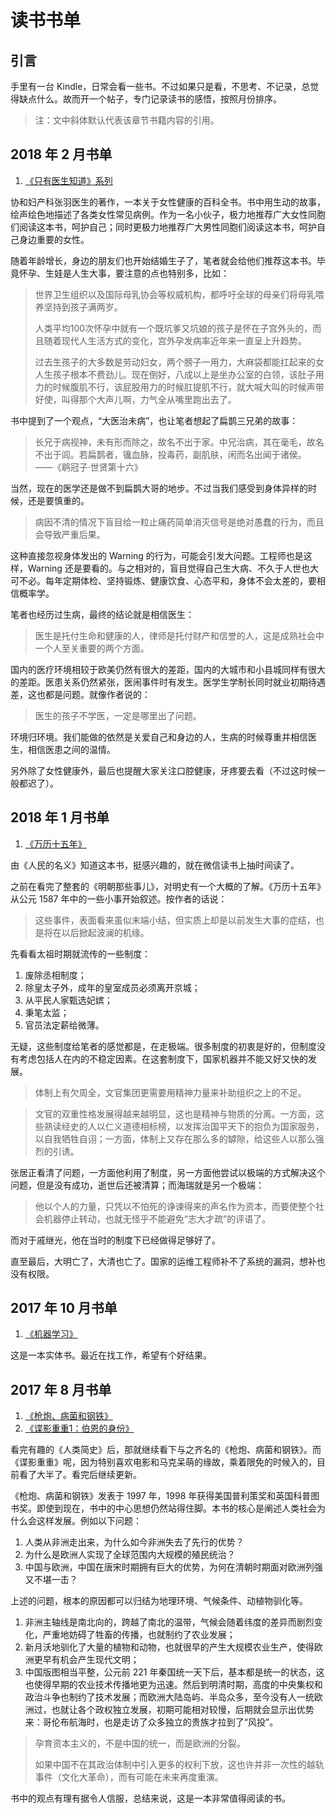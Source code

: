 # 读书书单

## 引言

手里有一台 Kindle，日常会看一些书。不过如果只是看，不思考、不记录，总觉得缺点什么。故而开一个帖子，专门记录读书的感悟，按照月份排序。

> 注：文中斜体默认代表该章节书籍内容的引用。

## 2018 年 2 月书单

1. [《只有医生知道》系列](https://www.amazon.cn/dp/B01A5DXBGQ/ref=sr_1_1?ie=UTF8&qid=1522072656&sr=8-1&keywords=%E5%8F%AA%E6%9C%89%E5%8C%BB%E7%94%9F%E7%9F%A5%E9%81%93)

协和妇产科张羽医生的著作，一本关于女性健康的百科全书。书中用生动的故事，绘声绘色地描述了各类女性常见病例。作为一名小伙子，极力地推荐广大女性同胞们阅读这本书，呵护自己；同时更极力地推荐广大男性同胞们阅读这本书，呵护自己身边重要的女性。

随着年龄增长，身边的朋友们也开始结婚生子了，笔者就会给他们推荐这本书。毕竟怀孕、生娃是人生大事，要注意的点也特别多，比如：

> 世界卫生组织以及国际母乳协会等权威机构，都呼吁全球的母亲们将母乳喂养坚持到孩子满两岁。
>
> 人类平均100次怀孕中就有一个既坑爹又坑娘的孩子是怀在子宫外头的，而且随着现代人生活方式的变化，宫外孕发病率近年来一直呈上升趋势。
>
> 过去生孩子的大多数是劳动妇女，两个膀子一用力，大麻袋都能扛起来的女人生孩子根本不费劲儿。现在倒好，八成以上是坐办公室的白领，该肚子用力的时候腹肌不行，该屁股用力的时候肛提肌不行，就大喊大叫的时候声带好使，叫得那个大声儿啊，力气全从嘴里跑出去了。

书中提到了一个观点，“大医治未病”，也让笔者想起了扁鹊三兄弟的故事：

> 长兄于病视神，未有形而除之，故名不出于家。中兄治病，其在毫毛，故名不出于闾。若扁鹊者，镵血脉，投毒药，副肌肤，闲而名出闻于诸侯。 ——《鹖冠子·世贤第十六》

当然，现在的医学还是做不到扁鹊大哥的地步。不过当我们感受到身体异样的时候，还是要慎重的。

> 病因不清的情况下盲目给一粒止痛药简单消灭信号是绝对愚蠢的行为，而且会导致严重后果。

这种直接忽视身体发出的 Warning 的行为，可能会引发大问题。工程师也是这样，Warning 还是要看的。与之相对的，盲目觉得自己生大病、不久于人世也大可不必。每年定期体检、坚持锻炼、健康饮食、心态平和，身体不会太差的，要相信概率学。

笔者也经历过生病，最终的结论就是相信医生：

> 医生是托付生命和健康的人，律师是托付财产和信誉的人，这是成熟社会中一个人至关重要的两个方面。

国内的医疗环境相较于欧美仍然有很大的差距，国内的大城市和小县城同样有很大的差距。医患关系仍然紧张，医闹事件时有发生。医学生学制长同时就业初期待遇差，这也都是问题。就像作者说的：

> 医生的孩子不学医，一定是哪里出了问题。

环境归环境。我们能做的依然是关爱自己和身边的人，生病的时候尊重并相信医生，相信医患之间的温情。

另外除了女性健康外，最后也提醒大家关注口腔健康，牙疼要去看（不过这时候一般都迟了）。

## 2018 年 1 月书单

1. [《万历十五年》](https://www.amazon.cn/dp/B01IN13Z9K/ref=sr_1_1?s=digital-text&ie=UTF8&qid=1521378300&sr=1-1&keywords=%E4%B8%87%E5%8E%86%E5%8D%81%E4%BA%94%E5%B9%B4)

由《人民的名义》知道这本书，挺感兴趣的，就在微信读书上抽时间读了。

之前在看完了整套的《明朝那些事儿》，对明史有一个大概的了解。《万历十五年》从公元 1587 年中的一些小事开始叙述。按作者的话说：

> 这些事件，表面看来虽似末端小结，但实质上却是以前发生大事的症结，也是将在以后掀起波澜的机缘。

先看看太祖时期就流传的一些制度：

1. 废除丞相制度；
2. 除皇太子外，成年的皇室成员必须离开京城；
3. 从平民人家甄选妃嫔；
4. 秉笔太监；
5. 官员法定薪给微薄。

无疑，这些制度给笔者的感觉都是，在走极端。很多制度的初衷是好的，但制度没有考虑包括人在内的不稳定因素。在这套制度下，国家机器并不能又好又快的发展。

> 体制上有欠周全，文官集团更需要用精神力量来补助组织之上的不足。

> 文官的双重性格发展得越来越明显，这也是精神与物质的分离。一方面，这些熟读经史的人以仁义道德相标榜，以发挥治国平天下的抱负为国家服务，以自我牺牲自诩；一方面，体制上又存在那么多的罅隙，给这些人以那么强烈的引诱。

张居正看清了问题，一方面他利用了制度，另一方面他尝试以极端的方式解决这个问题，但是没有成功，逝世后还被清算；而海瑞就是另一个极端：

> 他以个人的力量，只凭以不怕死的诤谏得来的声名作为资本，而要使整个社会机器停止转动，也就无怪乎不能避免“志大才疏”的评语了。

而对于戚继光，他在当时的制度下已经做得足够好了。

直至最后，大明亡了，大清也亡了。国家的运维工程师补不了系统的漏洞，想补也没有权限。

## 2017 年 10 月书单

1. [《机器学习》](https://item.jd.com/11867803.html)

这是一本实体书。最近在找工作，希望有个好结果。

## 2017 年 8 月书单

1. [《枪炮、病菌和钢铁》](https://www.amazon.cn/%E6%9E%AA%E7%82%AE-%E7%97%85%E8%8F%8C%E4%B8%8E%E9%92%A2%E9%93%81-%E8%B4%BE%E9%9B%B7%E5%BE%B7-%E6%88%B4%E8%92%99%E5%BE%B7/dp/B01JKS94VI/ref=sr_1_1?s=digital-text&ie=UTF8&qid=1501345751&sr=1-1&keywords=%E6%9E%AA%E7%82%AE+%E7%97%85%E8%8F%8C%E4%B8%8E%E9%92%A2%E9%93%81)
2. [《谍影重重1：伯恩的身份》](https://www.amazon.cn/%E8%B0%8D%E5%BD%B1%E9%87%8D%E9%87%8D1-%E4%BC%AF%E6%81%A9%E7%9A%84%E8%BA%AB%E4%BB%BD-%E7%BE%8E-%E7%BD%97%E4%BC%AF%E7%89%B9-%E9%99%86%E5%BE%B7%E4%BC%A6/dp/B01JOQ2N8W/ref=sr_1_1?s=digital-text&ie=UTF8&qid=1501346963&sr=1-1&keywords=%E4%BC%AF%E6%81%A9%E7%9A%84%E8%BA%AB%E4%BB%BD)

看完有趣的《人类简史》后，那就继续看下与之齐名的《枪炮、病菌和钢铁》。而《谍影重重》呢，因为特别喜欢电影和马克呆萌的缘故，乘着限免的时候入的，目前看了大半了。看完后继续更新。

《枪炮、病菌和钢铁》发表于 1997 年，1998 年获得美国普利策奖和英国科普图书奖。即使到现在，书中的中心思想仍然站得住脚。本书的核心是阐述人类社会为什么会这样发展。例如以下问题：

1. 人类从非洲走出来，为什么如今非洲失去了先行的优势？
2. 为什么是欧洲人实现了全球范围内大规模的殖民统治？
3. 中国与欧洲，中国在唐宋时期拥有巨大的优势，为何在清朝时期面对欧洲列强又不堪一击？

上述的问题，根本的原因都可以归结为地理环境、气候条件、动植物驯化等。

1. 非洲主轴线是南北向的，跨越了南北的温带，气候会随着纬度的差异而剧烈变化，严重地妨碍了牲畜的传播，也就制约了农业发展；
2. 新月沃地驯化了大量的植物和动物，也就很早的产生大规模农业生产，使得欧洲更早有机会产生现代文明；
3. 中国版图相当平整，公元前 221 年秦国统一天下后，基本都是统一的状态，这也使得早期的农业技术传播地更为迅速。然后到明清时期，高度的中央集权和政治斗争也制约了技术发展；而欧洲大陆岛屿、半岛众多，至今没有人一统欧洲过，也就让各个政权独立发展，初期可能相对较慢，后期就会显示出优势来：哥伦布航海时，也是走访了众多独立的贵族才拉到了“风投”。

> 孕育资本主义的，不是中国的统一，而是欧洲的分裂。
>
> 如果中国不在其政治体制中引入更多的权利下放，这也许并非一次性的越轨事件（文化大革命），而有可能在未来再度重演。

书中的观点有理有据令人信服，总结来说，这是一本非常值得阅读的书。

